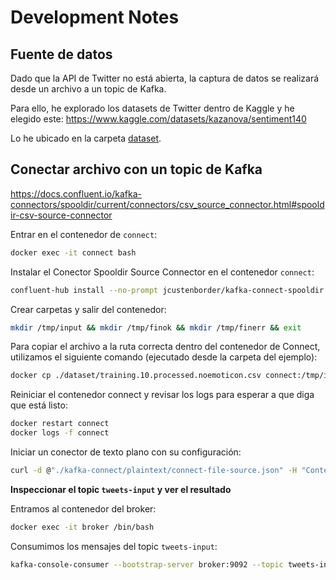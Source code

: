 # Development Notes

## Fuente de datos
Dado que la API de Twitter no está abierta, la captura de datos se realizará desde un archivo a un topic de Kafka.

Para ello, he explorado los datasets de Twitter dentro de Kaggle y he elegido este:
https://www.kaggle.com/datasets/kazanova/sentiment140

Lo he ubicado en la carpeta [dataset](../dataset/).

## Conectar archivo con un topic de Kafka

https://docs.confluent.io/kafka-connectors/spooldir/current/connectors/csv_source_connector.html#spooldir-csv-source-connector

Entrar en el contenedor de `connect`:
```bash
docker exec -it connect bash
```

Instalar el Conector Spooldir Source Connector en el contenedor `connect`:
```bash
confluent-hub install --no-prompt jcustenborder/kafka-connect-spooldir:2.0.65
```

Crear carpetas y salir del contenedor:
```bash
mkdir /tmp/input && mkdir /tmp/finok && mkdir /tmp/finerr && exit
```

Para copiar el archivo a la ruta correcta dentro del contenedor de Connect, utilizamos el siguiente comando (ejecutado desde la carpeta del ejemplo):

```bash
docker cp ./dataset/training.10.processed.noemoticon.csv connect:/tmp/input/training.10.processed.noemoticon.csv
```

Reiniciar el contenedor connect y revisar los logs para esperar a que diga que está listo:
```bash
docker restart connect
docker logs -f connect
```

Iniciar un conector de texto plano con su configuración:

````sh
curl -d @"./kafka-connect/plaintext/connect-file-source.json" -H "Content-Type: application/json" -X POST http://localhost:8083/connectors
````

**Inspeccionar el topic `tweets-input` y ver el resultado**

Entramos al contenedor del broker:
```bash
docker exec -it broker /bin/bash
```

Consumimos los mensajes del topic `tweets-input`:
```bash
kafka-console-consumer --bootstrap-server broker:9092 --topic tweets-input --from-beginning
```